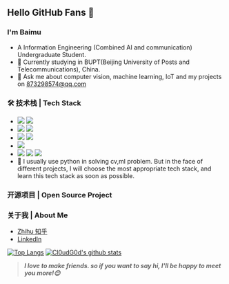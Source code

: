 <!--
### Hi there is Baimu 柏慕 👋


**baimuchu/baimuchu** is a ✨ _special_ ✨ repository because its `README.md` (this file) appears on your GitHub profile.

Here are some ideas to get you started:

- 🔭 I’m currently working on ...
- 🌱 I’m currently learning ...
- 👯 I’m looking to collaborate on ...
- 🤔 I’m looking for help with ...
- 💬 Ask me about ...
- 📫 How to reach me: ...
- 😄 Pronouns: ...
- ⚡ Fun fact: ...
-->
## Hello GitHub Fans 👋

### I'm Baimu

- A Information Engineering (Combined AI and communication) Undergraduate Student.
- 🌱 Currently studying in BUPT(Beijing University of Posts and Telecommunications), China.
- 💬 Ask me about computer vision, machine learning, IoT and my projects on [873298574@qq.com](mailto:873298574@qq.com)

### 🛠 技术栈 | Tech Stack
- <img src="https://img.shields.io/badge/Python-Interpreted-informational?&labelColor=3776AB&color=585858&logo=python&logoColor=FFFFFF"> <img src="https://img.shields.io/badge/JavaScript-Interpreted-informational?&labelColor=F7DF1E&color=585858&logo=javascript&logoColor=FFFFFF">
- <img src="https://img.shields.io/badge/-Compiled-informational?&labelColor=A8B9CC&color=585858&logo=C&logoColor=FFFFFF"> <img src="https://img.shields.io/badge/C++-Compiled-informational?&labelColor=00599C&color=585858&logo=Cplusplus&logocolor=FFFFFF">
- <img src="https://img.shields.io/badge/-MATLAB-informational?&color=585858"> <img src="https://img.shields.io/badge/-MySQL-informational?&color=4479A1&logo=MySQL&logoColor=FFFFFF">
- <img src="https://img.shields.io/badge/Linux-Bash-informational?&labelColor=FCC624&color=585858&logo=linux&logoColor=FFFFFF">
- <img src="https://img.shields.io/badge/-Arduino-informational?&color=00979D&logo=Arduino&logoColor=FFFFFF"> <img src="https://img.shields.io/badge/Espressif-informational?&color=E7352C&logo=Espressif&logoColor=FFFFFF"> <img src="https://img.shields.io/badge/Alibaba Cloud-informational?&color=FF6A00&logo=Alibaba Cloud&logoColor=FFFFFF">
- 🤔 I usually use python in solving cv,ml problem. But in the face of different projects, I will choose the most appropriate tech stack, and learn this tech stack as soon as possible.

### 开源项目 | Open Source Project

### 关于我 | About Me
- [Zhihu 知乎](https://www.zhihu.com/people/zhu-bo-xiang-72)
- [LinkedIn](https://www.linkedin.com/in/boxiang-zhu-0835181a9/)

[![Top Langs](https://github-readme-stats.vercel.app/api/top-langs/?username=baimuchu)](https://github.com/anuraghazra/github-readme-stats)
[![Cl0udG0d's github stats](https://github-readme-stats.vercel.app/api?username=baimuchu&show_icons=true&theme=dark)](https://github.com/anuraghazra/github-readme-stats)

> ***I love to make friends. so if you want to say hi, I'll be happy to meet you more!😊***

